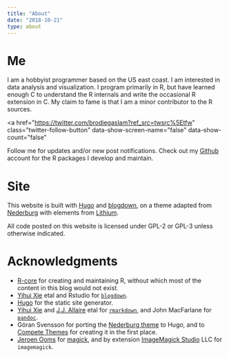 ```yaml
---
title: "About"
date: "2018-10-21"
type: about
---
```


# Me

I am a hobbyist programmer based on the US east coast.  I am interested in data
analysis and visualization.  I program primarily in R, but have learned enough C
to understand the R internals and write the occasional R extension in C.  My
claim to fame is that I am a minor contributor to the R sources.

<a
  href="https://twitter.com/brodiegaslam?ref_src=twsrc%5Etfw"
  class="twitter-follow-button"
  data-show-screen-name="false"
  data-show-count="false"
>
Follow
</a> me for updates and/or new post notifications.  Check out my
[Github](https://github.com/brodieG) account for the R packages I develop and
maintain.

<script async src="https://platform.twitter.com/widgets.js" charset="utf-8"></script>

# Site

This website is built with [Hugo](https://gohugo.io/) and
[blogdown](https://github.com/rstudio/blogdown), on a theme adapted from 
[Nederburg](https://themes.gohugo.io/hugo-nederburg-theme/) with
elements from [Lithium](https://themes.gohugo.io/theme/hugo-lithium-theme/).

All code posted on this website is licensed under GPL-2 or GPL-3 unless
otherwise indicated.

# Acknowledgments

* [R-core](https://www.r-project.org/contributors.html) for creating and
  maintaining R, without which most of the content in this blog would not exist.
* [Yihui Xie](https://yihui.name/) etal and Rstudio for
  [`blogdown`](https://github.com/rstudio/blogdown).
* [Hugo](https://gohugo.io/) for the static site generator.
* [Yihui Xie](https://yihui.name/) and [J.J.
  Allaire](https://github.com/jjallaire) etal for
  [`rmarkdown`](https://cran.r-project.org/package=rmarkdown), and John MacFarlane
  for [`pandoc`](http://pandoc.org/).
* Göran Svensson for porting the [Nederburg
  theme](https://themes.gohugo.io/hugo-nederburg-theme/) to Hugo, and to
  [Compete Themes](https://www.competethemes.com/tracks/) for creating it in the
  first place.
* [Jeroen Ooms](https://github.com/jeroen) for
  [magick](https://cran.r-project.org/package=magick), and by extension
  [ImageMagick Studio](https://github.com/orgs/ImageMagick/people) LLC
  for `imagemagick`.

